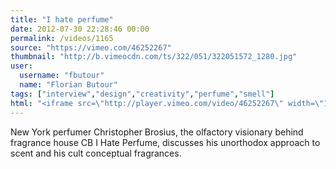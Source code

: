 ```yaml
---
title: "I hate perfume"
date: 2012-07-30 22:28:46 00:00
permalink: /videos/1165
source: "https://vimeo.com/46252267"
thumbnail: "http://b.vimeocdn.com/ts/322/051/322051572_1280.jpg"
user:
  username: "fbutour"
  name: "Florian Butour"
tags: ["interview","design","creativity","perfume","smell"]
html: "<iframe src=\"http://player.vimeo.com/video/46252267\" width=\"1280\" height=\"720\" frameborder=\"0\" webkitAllowFullScreen mozallowfullscreen allowFullScreen></iframe>"
---
```


New York perfumer Christopher Brosius, the olfactory visionary behind fragrance house CB I Hate Perfume, discusses his unorthodox approach to scent and his cult conceptual fragrances.